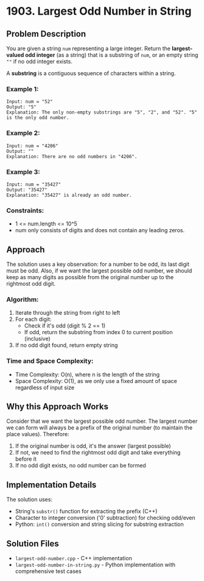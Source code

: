 # 1903. Largest Odd Number in String

## Problem Description

You are given a string `num` representing a large integer. Return the **largest-valued odd integer** (as a string) that is a substring of `num`, or an empty string `""` if no odd integer exists.

A **substring** is a contiguous sequence of characters within a string.

### Example 1:
```
Input: num = "52"
Output: "5"
Explanation: The only non-empty substrings are "5", "2", and "52". "5" is the only odd number.
```

### Example 2:
```
Input: num = "4206"
Output: ""
Explanation: There are no odd numbers in "4206".
```

### Example 3:
```
Input: num = "35427"
Output: "35427"
Explanation: "35427" is already an odd number.
```

### Constraints:
* 1 <= num.length <= 10^5
* num only consists of digits and does not contain any leading zeros.

## Approach

The solution uses a key observation: for a number to be odd, its last digit must be odd. Also, if we want the largest possible odd number, we should keep as many digits as possible from the original number up to the rightmost odd digit.

### Algorithm:
1. Iterate through the string from right to left
2. For each digit:
   - Check if it's odd (digit % 2 == 1)
   - If odd, return the substring from index 0 to current position (inclusive)
3. If no odd digit found, return empty string

### Time and Space Complexity:
- Time Complexity: O(n), where n is the length of the string
- Space Complexity: O(1), as we only use a fixed amount of space regardless of input size

## Why this Approach Works

Consider that we want the largest possible odd number. The largest number we can form will always be a prefix of the original number (to maintain the place values). Therefore:

1. If the original number is odd, it's the answer (largest possible)
2. If not, we need to find the rightmost odd digit and take everything before it
3. If no odd digit exists, no odd number can be formed

## Implementation Details

The solution uses:
- String's `substr()` function for extracting the prefix (C++)
- Character to integer conversion ('0' subtraction) for checking odd/even
- Python: `int()` conversion and string slicing for substring extraction

## Solution Files
- `largest-odd-number.cpp` - C++ implementation
- `largest-odd-number-in-string.py` - Python implementation with comprehensive test cases